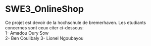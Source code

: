 # SWE3_OnlineShop
Ce projet est devoir de la hochschule de bremerhaven. Les etudiants concernes sont ceux citer ci-dessous:                                       
1- Amadou Oury Sow  
2- Ben Coulibaly
3- Lionel Ngoubayou
